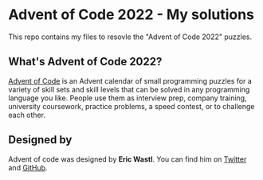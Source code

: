 # Advent of Code 2022 - My solutions

This repo contains my files to resovle the "Advent of Code 2022" puzzles.

## What's Advent of Code 2022?

[Advent of Code](https://adventofcode.com/) is an Advent calendar of small programming puzzles for a variety of skill sets and skill levels that can be solved in any programming language you like. People use them as interview prep, company training, university coursework, practice problems, a speed contest, or to challenge each other. 

## Designed by

Advent of code was designed by **Eric Wastl**. You can find him on [Twitter](https://twitter.com/ericwastl) and [GitHub](https://github.com/topaz).
